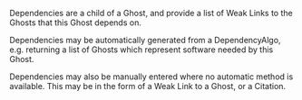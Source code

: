 Dependencies are a child of a Ghost, and provide a list of Weak Links to  the Ghosts that this Ghost depends on.  

Dependencies may be automatically generated from a DependencyAlgo, e.g. returning a list of Ghosts which represent software needed by this Ghost.   

Dependencies may also be manually entered where no automatic method is available.  This may be in the form of a Weak Link to a Ghost, or a Citation.
